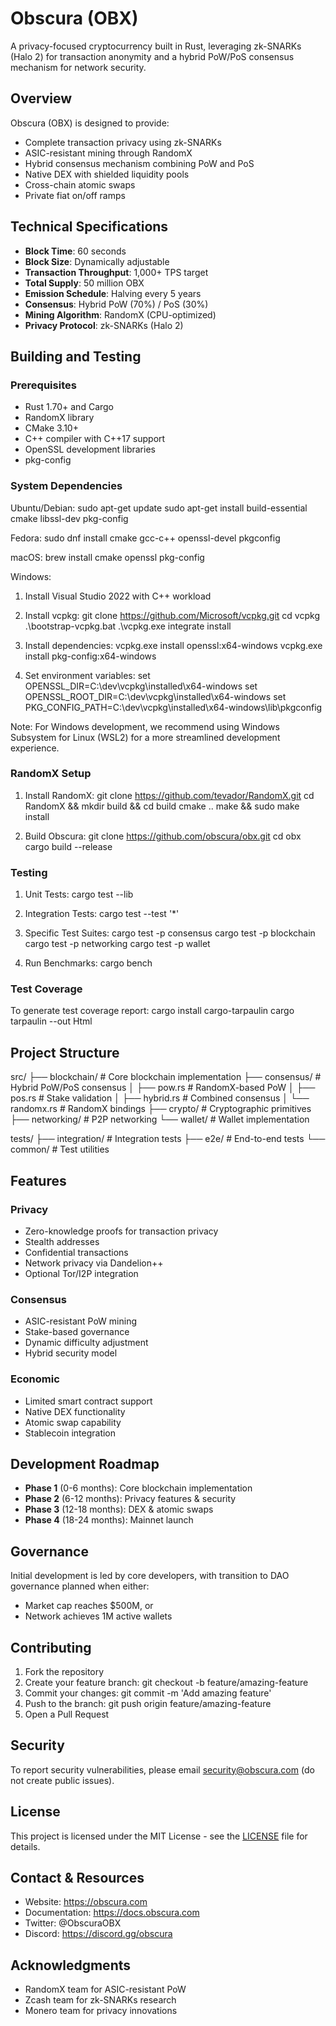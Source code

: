 # Obscura (OBX)

A privacy-focused cryptocurrency built in Rust, leveraging zk-SNARKs (Halo 2) for transaction anonymity and a hybrid PoW/PoS consensus mechanism for network security.

## Overview

Obscura (OBX) is designed to provide:
- Complete transaction privacy using zk-SNARKs
- ASIC-resistant mining through RandomX
- Hybrid consensus mechanism combining PoW and PoS
- Native DEX with shielded liquidity pools
- Cross-chain atomic swaps
- Private fiat on/off ramps

## Technical Specifications

- **Block Time**: 60 seconds
- **Block Size**: Dynamically adjustable
- **Transaction Throughput**: 1,000+ TPS target
- **Total Supply**: 50 million OBX
- **Emission Schedule**: Halving every 5 years
- **Consensus**: Hybrid PoW (70%) / PoS (30%)
- **Mining Algorithm**: RandomX (CPU-optimized)
- **Privacy Protocol**: zk-SNARKs (Halo 2)

## Building and Testing

### Prerequisites

- Rust 1.70+ and Cargo
- RandomX library
- CMake 3.10+
- C++ compiler with C++17 support
- OpenSSL development libraries
- pkg-config

### System Dependencies

Ubuntu/Debian:
sudo apt-get update
sudo apt-get install build-essential cmake libssl-dev pkg-config

Fedora:
sudo dnf install cmake gcc-c++ openssl-devel pkgconfig

macOS:
brew install cmake openssl pkg-config

Windows:
1. Install Visual Studio 2022 with C++ workload
2. Install vcpkg:
git clone https://github.com/Microsoft/vcpkg.git
cd vcpkg
.\bootstrap-vcpkg.bat
.\vcpkg.exe integrate install

3. Install dependencies:
vcpkg.exe install openssl:x64-windows
vcpkg.exe install pkg-config:x64-windows

4. Set environment variables:
set OPENSSL_DIR=C:\dev\vcpkg\installed\x64-windows
set OPENSSL_ROOT_DIR=C:\dev\vcpkg\installed\x64-windows
set PKG_CONFIG_PATH=C:\dev\vcpkg\installed\x64-windows\lib\pkgconfig

Note: For Windows development, we recommend using Windows Subsystem for Linux (WSL2) 
for a more streamlined development experience.

### RandomX Setup

1. Install RandomX:
git clone https://github.com/tevador/RandomX.git
cd RandomX && mkdir build && cd build
cmake ..
make && sudo make install

2. Build Obscura:
git clone https://github.com/obscura/obx.git
cd obx
cargo build --release

### Testing

1. Unit Tests:
cargo test --lib

2. Integration Tests:
cargo test --test '*'

3. Specific Test Suites:
cargo test -p consensus
cargo test -p blockchain
cargo test -p networking
cargo test -p wallet

4. Run Benchmarks:
cargo bench

### Test Coverage

To generate test coverage report:
cargo install cargo-tarpaulin
cargo tarpaulin --out Html

## Project Structure

src/
├── blockchain/     # Core blockchain implementation
├── consensus/      # Hybrid PoW/PoS consensus
│   ├── pow.rs     # RandomX-based PoW
│   ├── pos.rs     # Stake validation
│   ├── hybrid.rs  # Combined consensus
│   └── randomx.rs # RandomX bindings
├── crypto/        # Cryptographic primitives
├── networking/    # P2P networking
└── wallet/        # Wallet implementation

tests/
├── integration/   # Integration tests
├── e2e/          # End-to-end tests
└── common/       # Test utilities

## Features

### Privacy
- Zero-knowledge proofs for transaction privacy
- Stealth addresses
- Confidential transactions
- Network privacy via Dandelion++
- Optional Tor/I2P integration

### Consensus
- ASIC-resistant PoW mining
- Stake-based governance
- Dynamic difficulty adjustment
- Hybrid security model

### Economic
- Limited smart contract support
- Native DEX functionality
- Atomic swap capability
- Stablecoin integration

## Development Roadmap

- **Phase 1** (0-6 months): Core blockchain implementation
- **Phase 2** (6-12 months): Privacy features & security
- **Phase 3** (12-18 months): DEX & atomic swaps
- **Phase 4** (18-24 months): Mainnet launch

## Governance

Initial development is led by core developers, with transition to DAO governance planned when either:
- Market cap reaches $500M, or
- Network achieves 1M active wallets

## Contributing

1. Fork the repository
2. Create your feature branch: git checkout -b feature/amazing-feature
3. Commit your changes: git commit -m 'Add amazing feature'
4. Push to the branch: git push origin feature/amazing-feature
5. Open a Pull Request

## Security

To report security vulnerabilities, please email security@obscura.com (do not create public issues).

## License

This project is licensed under the MIT License - see the [LICENSE](LICENSE) file for details.

## Contact & Resources

- Website: https://obscura.com
- Documentation: https://docs.obscura.com
- Twitter: @ObscuraOBX
- Discord: https://discord.gg/obscura

## Acknowledgments

- RandomX team for ASIC-resistant PoW
- Zcash team for zk-SNARKs research
- Monero team for privacy innovations

